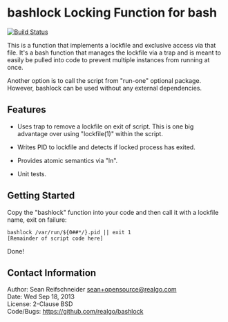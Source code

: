 bashlock Locking Function for bash
==================================
[![Build Status](https://travis-ci.org/solarkennedy/bashlock.png)](https://travis-ci.org/solarkennedy/bashlock)

This is a function that implements a lockfile and exclusive access via
that file.  It's a bash function that manages the lockfile via a trap
and is meant to easily be pulled into code to prevent multiple instances
from running at once.

Another option is to call the script from "run-one" optional package.
However, bashlock can be used without any external dependencies.

Features
--------

   * Uses trap to remove a lockfile on exit of script.  This is one big
     advantage over using "lockfile(1)" within the script.

   * Writes PID to lockfile and detects if locked process has exited.

   * Provides atomic semantics via "ln".

   * Unit tests.

Getting Started
---------------

Copy the "bashlock" function into your code and then call it with a
lockfile name, exit on failure:

    bashlock /var/run/${0##*/}.pid || exit 1
    [Remainder of script code here]

Done!

Contact Information
-------------------

Author: Sean Reifschneider <sean+opensource@realgo.com>  
Date: Wed Sep 18, 2013  
License: 2-Clause BSD  
Code/Bugs: https://github.com/realgo/bashlock
